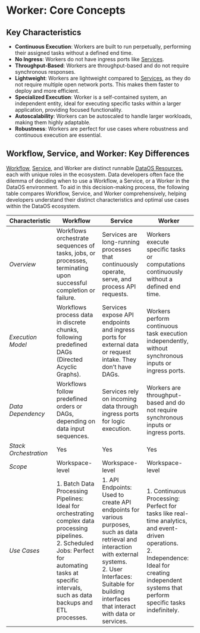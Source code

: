 # Worker: Core Concepts

## Key Characteristics

- **Continuous Execution**: Workers are built to run perpetually, performing their assigned tasks without a defined end time.
- **No Ingress**: Workers do not have ingress ports like [Services](./service.md).
- **Throughput-Based**: Workers are throughput-based and do not require synchronous responses.
- **Lightweight**: Workers are lightweight compared to [Services](./service.md), as they do not require multiple open network ports. This makes them faster to deploy and more efficient.
- **Specialized Execution**: Worker is a self-contained system, an independent entity, ideal for executing specific tasks within a larger application, providing focused functionality.
- **Autoscalability**: Workers can be autoscaled to handle larger workloads, making them highly adaptable.
- **Robustness**: Workers are perfect for use cases where robustness and continuous execution are essential.

## Workflow, Service, and Worker: Key Differences

[Workflow](./workflow.md), [Service](./service.md), and Worker are distinct runnable [DataOS Resources](../resources.md), each with unique roles in the ecosystem. Data developers often face the dilemma of deciding when to use a Workflow, a Service, or a Worker in the DataOS environment. To aid in this decision-making process, the following table compares Workflow, Service, and Worker comprehensively, helping developers understand their distinct characteristics and optimal use cases within the DataOS ecosystem.

| Characteristic | Workflow | Service | Worker |
| --- | --- | --- | --- |
| *Overview* | Workflows orchestrate sequences of tasks, jobs, or processes, terminating upon successful completion or failure. | Services are long-running processes that continuously operate, serve, and process API requests. | Workers execute specific tasks or computations continuously without a defined end time. |
| *Execution Model* | Workflows process data in discrete chunks, following predefined DAGs (Directed Acyclic Graphs). | Services expose API endpoints and ingress ports for external data or request intake. They don’t have DAGs. | Workers perform continuous task execution independently, without synchronous inputs or ingress ports. |
| *Data Dependency* | Workflows follow predefined orders or DAGs, depending on data input sequences. | Services rely on incoming data through ingress ports for logic execution. | Workers are throughput-based and do not require synchronous inputs or ingress ports. |
| *Stack Orchestration* | Yes | Yes | Yes |
| *Scope* | Workspace-level | Workspace-level | Workspace-level |
| *Use Cases* | 1. Batch Data Processing Pipelines: Ideal for orchestrating complex data processing pipelines.<br>2. Scheduled Jobs: Perfect for automating tasks at specific intervals, such as data backups and ETL processes.  | 1. API Endpoints: Used to create API endpoints for various purposes, such as data retrieval and interaction with external systems.<br>2. User Interfaces: Suitable for building interfaces that interact with data or services. | 1. Continuous Processing: Perfect for tasks like real-time analytics, and event-driven operations.<br>2. Independence: Ideal for creating independent systems that perform specific tasks indefinitely. |


